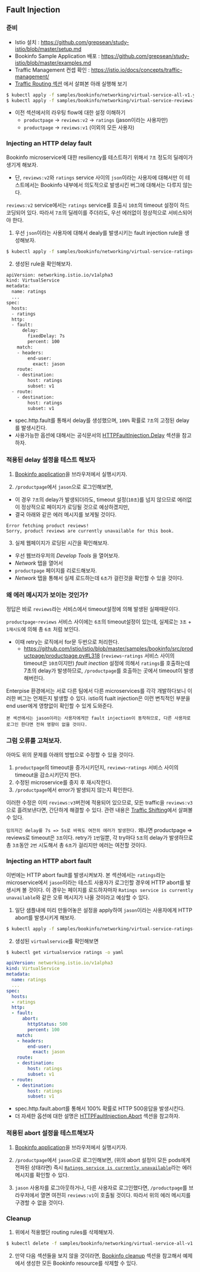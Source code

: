 ## Fault Injection

### 준비
- Istio 설치 : https://github.com/grepsean/study-istio/blob/master/setup.md
- Bookinfo Sample Application 배포 : https://github.com/grepsean/study-istio/blob/master/examples.md
- Traffic Management 컨셉 확인 : https://istio.io/docs/concepts/traffic-management/
- [Traffic Routing 섹션](https://github.com/grepsean/study-istio/blob/master/Traffic%20Management/Configuring-Request-Routing.md#configuring-request-routing) 에서 살펴본 아래 실행해 보기
```bash
$ kubectl apply -f samples/bookinfo/networking/virtual-service-all-v1.yaml
$ kubectl apply -f samples/bookinfo/networking/virtual-service-reviews-test-v2.yaml
```
  - 이전 섹션에서의 라우팅 flow에 대한 설정 이해하기
    - `productpage` → `reviews:v2` → `ratings` (jason이라는 사용자만)
    - `productpage` → `reviews:v1` (이외의 모든 사용자)

### Injecting an HTTP delay fault
Bookinfo microservice에 대한 resiliency를 테스트하기 위해서 `7초` 정도의 딜레이가 생기게 해보자.
  - 단, `reviews:v2`와 `ratings` service 사이의 `json`이라는 사용자에 대해서만
이 테스트에서는 Bookinfo 내부에서 의도적으로 발생시킨 버그에 대해서는 다루지 않는다.

`reviews:v2` service에서는 `ratings` service를 호출시 `10초`의 timeout 설정이 하드코딩되어 있다.
따라서 `7초`의 딜레이를 주더라도, 우선 에러없이 정상적으로 서비스되어야 한다.

1. 우선 `json`이라는 사용자에 대해서 dealy를 발생시키는 fault injection rule을 생성해보자.
```bash
$ kubectl apply -f samples/bookinfo/networking/virtual-service-ratings-test-delay.yaml
```

2. 생성된 rule을 확인해보자.
```bash
apiVersion: networking.istio.io/v1alpha3
kind: VirtualService
metadata:
  name: ratings
  ...
spec:
  hosts:
  - ratings
  http:
  - fault:
      delay:
        fixedDelay: 7s
        percent: 100
    match:
    - headers:
        end-user:
          exact: jason
    route:
    - destination:
        host: ratings
        subset: v1
  - route:
    - destination:
        host: ratings
        subset: v1
```
  - spec.http.fault를 통해서 delay를 생성했으며, `100%` 확률로 `7초`의 고정된 delay를 발생시킨다.
  - 사용가능한 옵션에 대해서는 공식문서의 [HTTPFaultInjection.Delay](https://istio.io/docs/reference/config/networking/v1alpha3/virtual-service/#HTTPFaultInjection-Delay) 섹션을 참고하자.

### 적용된 delay 설정을 테스트 해보자
1. [Bookinfo application](https://github.com/grepsean/study-istio/blob/master/examples.md)을 브라우저에서 실행시키자.

2. `/productpage`에서 `jason`으로 로그인해보면, 
  - 이 경우 `7초`의 delay가 발생되더라도, timeout 설정(`10초`)를 넘지 않으므로 에러없이 정상적으로 페이지가 로딩될 것으로 예상하겠지만,
  - 결국 아래와 같은 에러 메시지를 보게될 것이다.
  ```
  Error fetching product reviews!
  Sorry, product reviews are currently unavailable for this book.
  ```

3. 실제 웹페이지가 로딩된 시간을 확인해보자.
  - 우선 웹브라우저의 _Develop Tools_ 을 열어보자.
  - _Network_ 탭을 열어서
  - `productpage` 페이지를 리로드해보자. 
  - _Network_ 탭을 통해서 실제 로드하는데 `6초`가 걸린것을 확인할 수 있을 것이다.
  

### 왜 에러 메시지가 보이는 것인가?
정답은 바로 `reviews`라는 서비스에서 timeout설정에 의해 발생된 실패때문이다.

`productpage`-`reviews` 서비스 사이에는 `6초`의 timeout설정이 있는데, 실제로는 `3초` + `1재시도`에 의해 총 `6초` 처럼 보인다.
  - 이때 retry는 로직에서 for문 두번으로 처리한다.
    - https://github.com/istio/istio/blob/master/samples/bookinfo/src/productpage/productpage.py#L318
(`reviews`-`ratings` 서비스 사이의 timeout은 `10초`이지만) _fault inection_ 설정에 의해서 `ratings`를 호출하는데 7초의 delay가 발생하므로, `/productpage`를 호출하는 곳에서 timeout이 발생해버린다. 

Enterpise 환경에서는 서로 다른 팀에서 다른 microservices를 각각 개발하다보니 이러한 버그는 언제든지 발생할 수 있다. istio의 fualt injection은 이런 변칙적인 부분을 end user에게 영향없이 확인할 수 있게 도와준다.

`본 섹션에서는 jason이라는 사용자에게만 fault injection이 동작하므로, 다른 사용자로 로그인 한다면 전혀 영향이 없을 것이다.`


### 그럼 오류를 고쳐보자.
아마도 위의 문제를 아래의 방법으로 수정할 수 있을 것이다.
1. `productpage`의 timeout을 증가시키던지, `reviews`-`ratings` 서비스 사이의 timeout을 감소시키던지 한다.
2. 수정된 microservice를 중지 후 재시작한다.
3. `/productpage`에서 error가 발생되지 않는지 확인한다.

이러한 수정은 이미 `reviews:v3`버전에 적용되어 있으므로, 모든 traffic을 `reviews:v3`으로 흘려보낸다면, 간단하게 해결할 수 있다. 관련 내용은 [Traffic Shifting](https://istio.io/docs/tasks/traffic-management/traffic-shifting/)에서 살펴볼 수 있다.

`임의저긴 delay를 7s => 5s로 바꿔도 여전히 에러가 발생한다.`
왜냐면 productpage => reviews로 timeout은 `3초`이다. retry가 `1번`일뿐, 각 try마다 `5초`의 delay가 발생하므로 총 `3초`동안 `2번` 시도해서 총 `6초`가 걸리지만 에러는 여전할 것이다.

### Injecting an HTTP abort fault
이번에는 HTTP abort fault를 발생시켜보자. 본 섹션에서는 `ratings`라는 microservice에서 `jason`이라는 테스트 사용자가 로그인할 경우에 HTTP abort를 발생시켜 볼 것이다.
이 경우는 페이지를 로드하자마자 `Ratings service is currently unavailable`와 같은 오류 메시지가 나올 것이라고 예상할 수 있다.

1. 일단 샘플내에 미리 만들어놓은 설정을 apply하여 `jason`이라는 사용자에게 HTTP abort를 발생시키게 해보자.
```bash
$ kubectl apply -f samples/bookinfo/networking/virtual-service-ratings-test-abort.yaml
```

2. 생성된 `virtualservice`를 확인해보면
```bash
$ kubectl get virtualservice ratings -o yaml
```
```yaml
apiVersion: networking.istio.io/v1alpha3
kind: VirtualService
metadata:
  name: ratings
  ...
spec:
  hosts:
  - ratings
  http:
  - fault:
      abort:
        httpStatus: 500
        percent: 100
    match:
    - headers:
        end-user:
          exact: jason
    route:
    - destination:
        host: ratings
        subset: v1
  - route:
    - destination:
        host: ratings
        subset: v1
```
  - spec.http.fault.abort를 통해서 100% 확률로 HTTP 500응답을 발생시킨다. 
  - 더 자세한 옵션에 대한 설명은 [HTTPFaultInjection.Abort](https://istio.io/docs/reference/config/networking/v1alpha3/virtual-service/#HTTPFaultInjection-Abort) 섹션을 참고하자.

### 적용된 abort 설정을 테스트해보자
1. [Bookinfo application](https://github.com/grepsean/study-istio/blob/master/examples.md)을 브라우저에서 실행시키자.

2. `/productpage`에서 `jason`으로 로그인해보면, (위의 abort 설정이 모든 pods에게 전파된 상태라면) 즉시 [`Ratings service is currently unavailable`](https://github.com/istio/istio/blob/fd77ab302dd72d9b687e81fbdc56af901838035a/samples/bookinfo/src/reviews/reviews-application/src/main/java/application/rest/LibertyRestEndpoint.java#L61)라는 에러 메시지를 확인할 수 있다.

3. `jason` 사용자를 로그아웃하거나, 다른 사용자로 로그인했다면, `/productpage`를 브라우저에서 열면 여전히 `reviews:v1`이 호출될 것이다. 따라서 위의 에러 메시지를 구경할 수 없을 것이다.

### Cleanup
1. 위에서 적용했던 routing rules를 삭제해보자. 
```bash
$ kubectl delete -f samples/bookinfo/networking/virtual-service-all-v1.yaml
```

2. 만약 다음 섹션들을 보지 않을 것이라면, [Bookinfo cleanup](https://github.com/grepsean/study-istio/blob/master/examples.md#cleanup) 섹션을 참고해서 예제에서 생성한 모든 Bookinfo resource를 삭제할 수 있다.
